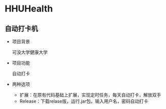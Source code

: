 # HHUHealth
## 自动打卡机

+ 项目背景

  可没大学健康大学

+ 项目功能

  自动打卡

+ 两种选项

  + 扩展：在原有代码基础上扩展，实现定时任务，每天自动打卡，解放双手
  + Release：下载relase版，运行.jar包，输入用户名，密码自动打卡

  